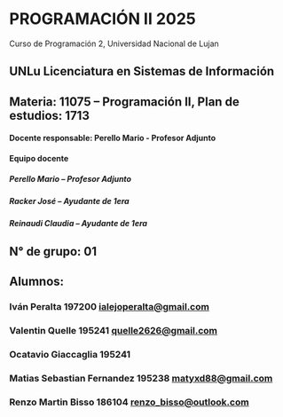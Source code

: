 # PROGRAMACIÓN II 2025
Curso de Programación 2, Universidad Nacional de Lujan
## UNLu Licenciatura en Sistemas de Información
## Materia: 11075 – Programación II, Plan de estudios: 1713
#### Docente responsable: Perello Mario - Profesor Adjunto
#### Equipo docente
##### Perello Mario – Profesor Adjunto
##### Racker José – Ayudante de 1era
##### Reinaudi Claudia – Ayudante de 1era
## N° de grupo: 01
## Alumnos:
### Iván Peralta 197200 ialejoperalta@gmail.com 
### Valentin Quelle 195241 quelle2626@gmail.com
### Ocatavio Giaccaglia 195241
### Matias Sebastian Fernandez 195238 matyxd88@gmail.com
### Renzo Martin Bisso 186104 renzo_bisso@outlook.com


